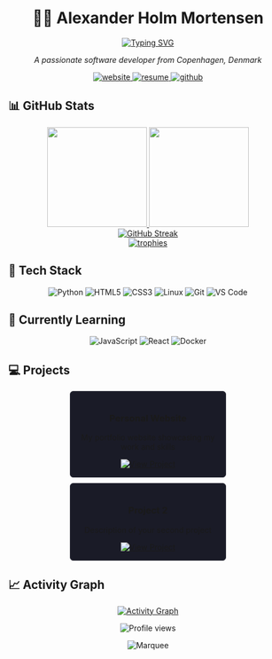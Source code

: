 <div align="center">
  
# 👨‍💻 Alexander Holm Mortensen

[![Typing SVG](https://readme-typing-svg.herokuapp.com?font=Fira+Code&pause=1000&color=0969DA&center=true&vCenter=true&random=false&width=435&lines=Software+Developer;Problem+Solver;Tech+Enthusiast)](https://git.io/typing-svg)

<p><em>A passionate software developer from Copenhagen, Denmark</em></p>

<p>
  <a href="https://alexander-holm.com" target="_blank">
    <img src="https://img.shields.io/badge/Website-00A0D1?style=for-the-badge&logoColor=white" alt="website" />
  </a>
  <a href="https://alexander-holm.com/resume.pdf" target="_blank">
    <img src="https://img.shields.io/badge/Resume-4285F4?style=for-the-badge&logo=google-docs&logoColor=white" alt="resume" />
  </a>
  <a href="https://github.com/alex404hm" target="_blank">
    <img src="https://img.shields.io/badge/GitHub-100000?style=for-the-badge&logo=github&logoColor=white" alt="github" />
  </a>
</p>

</div>

## 📊 GitHub Stats

<div align="center">
  <a href="https://github.com/anuraghazra/github-readme-stats">
    <img height="180em" src="https://github-readme-stats.vercel.app/api?username=alex404hm&show_icons=true&theme=tokyonight&include_all_commits=true&count_private=true" />
  </a>
  <a href="https://github.com/anuraghazra/github-readme-stats">
    <img height="180em" src="https://github-readme-stats.vercel.app/api/top-langs/?username=alex404hm&layout=compact&langs_count=7&theme=tokyonight" />
  </a>
</div>

<div align="center">
  <a href="https://git.io/streak-stats">
    <img src="https://streak-stats.demolab.com?user=alex404hm&theme=tokyonight&border_radius=5" alt="GitHub Streak" />
  </a>
</div>

<div align="center">
  <a href="https://github.com/ryo-ma/github-profile-trophy">
    <img src="https://github-profile-trophy.vercel.app/?username=alex404hm&theme=tokyonight&no-frame=false&row=1&column=7" alt="trophies" />
  </a>
</div>

## 🚀 Tech Stack

<div align="center">

  ![Python](https://img.shields.io/badge/Python-3776AB?style=for-the-badge&logo=python&logoColor=white)
  ![HTML5](https://img.shields.io/badge/HTML5-E34F26?style=for-the-badge&logo=html5&logoColor=white)
  ![CSS3](https://img.shields.io/badge/CSS3-1572B6?style=for-the-badge&logo=css3&logoColor=white)
  ![Linux](https://img.shields.io/badge/Linux-FCC624?style=for-the-badge&logo=linux&logoColor=black)
  ![Git](https://img.shields.io/badge/Git-F05032?style=for-the-badge&logo=git&logoColor=white)
  ![VS Code](https://img.shields.io/badge/VS_Code-007ACC?style=for-the-badge&logo=visual-studio-code&logoColor=white)

</div>

## 🌱 Currently Learning

<div align="center">
  
  ![JavaScript](https://img.shields.io/badge/JavaScript-F7DF1E?style=for-the-badge&logo=javascript&logoColor=black)
  ![React](https://img.shields.io/badge/React-20232A?style=for-the-badge&logo=react&logoColor=61DAFB)
  ![Docker](https://img.shields.io/badge/Docker-2496ED?style=for-the-badge&logo=docker&logoColor=white)
  
</div>

## 💻 Projects

<div align="center">
  <div style="display: flex; justify-content: center; flex-wrap: wrap; gap: 10px; margin-bottom: 20px;">
    <div style="width: 45%; min-width: 250px; background-color: #1a1b27; padding: 15px; border-radius: 6px; border: 1px solid #2d2e3a;">
      <h3>Personal Website</h3>
      <p>My portfolio website showcasing my work and skills</p>
      <a href="https://alexander-holm.com" target="_blank">
        <img src="https://img.shields.io/badge/View_Project-00A0D1?style=for-the-badge" alt="View Project" />
      </a>
    </div>
    <div style="width: 45%; min-width: 250px; background-color: #1a1b27; padding: 15px; border-radius: 6px; border: 1px solid #2d2e3a;">
      <h3>Project 2</h3>
      <p>Description of your second project</p>
      <a href="#" target="_blank">
        <img src="https://img.shields.io/badge/View_Project-00A0D1?style=for-the-badge" alt="View Project" />
      </a>
    </div>
  </div>
</div>

## 📈 Activity Graph

<div align="center">
  <a href="https://github.com/ashutosh00710/github-readme-activity-graph">
    <img alt="Activity Graph" src="https://github-readme-activity-graph.vercel.app/graph?username=alex404hm&theme=tokyo-night" />
  </a>
</div>

<div align="center">
  
  ![Profile views](https://komarev.com/ghpvc/?username=alex404hm&color=blueviolet&style=flat-square)

  <img src="https://raw.githubusercontent.com/BrunnerLivio/brunnerlivio/master/images/marquee.svg" alt="Marquee" />
</div>
